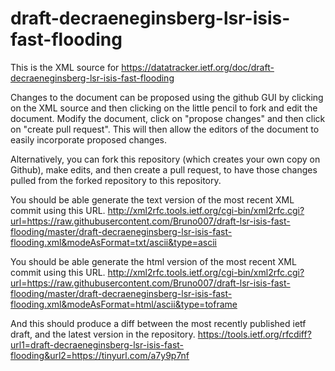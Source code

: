 # draft-decraeneginsberg-lsr-isis-fast-flooding
This is the XML source for https://datatracker.ietf.org/doc/draft-decraeneginsberg-lsr-isis-fast-flooding

Changes to the document can be proposed using the github GUI by clicking on the XML source and then clicking on the little pencil to fork and edit the document.  Modify the document, click on "propose changes" and then click on "create pull request".  This will then allow the editors of the document to easily incorporate proposed changes.

Alternatively, you can fork this repository (which creates your own copy on Github), make edits, and then create a pull request, to have those changes pulled from the forked repository to this repository.

You should be able generate the text version of the most recent XML commit using this URL.
http://xml2rfc.tools.ietf.org/cgi-bin/xml2rfc.cgi?url=https://raw.githubusercontent.com/Bruno007/draft-lsr-isis-fast-flooding/master/draft-decraeneginsberg-lsr-isis-fast-flooding.xml&modeAsFormat=txt/ascii&type=ascii

You should be able generate the html version of the most recent XML commit using this URL.
http://xml2rfc.tools.ietf.org/cgi-bin/xml2rfc.cgi?url=https://raw.githubusercontent.com/Bruno007/draft-lsr-isis-fast-flooding/master/draft-decraeneginsberg-lsr-isis-fast-flooding.xml&modeAsFormat=html/ascii&type=toframe

And this should produce a diff between the most recently published ietf draft, and the latest version in the repository.
https://tools.ietf.org/rfcdiff?url1=draft-decraeneginsberg-lsr-isis-fast-flooding&url2=https://tinyurl.com/a7y9p7nf